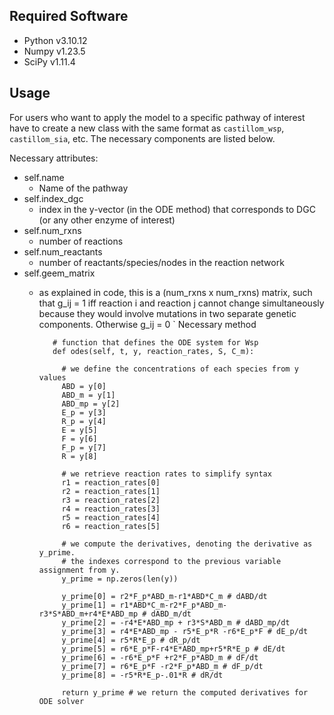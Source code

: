 Required Software
--------

- Python v3.10.12
- Numpy v1.23.5
- SciPy v1.11.4

Usage
--------

For users who want to apply the model to a specific pathway of interest have to create a new class with the same format as `castillom_wsp`, `castillom_sia`, etc. The necessary components are listed below. 

Necessary attributes:

- self.name
  - Name of the pathway
- self.index_dgc
  - index in the y-vector (in the ODE method) that corresponds to DGC (or any other enzyme of interest)
- self.num_rxns
  - number of reactions
- self.num_reactants
  - number of reactants/species/nodes in the reaction network
- self.geem_matrix
  - as explained in code, this is a (num_rxns x num_rxns) matrix, such that g_ij = 1 iff reaction i and reaction j cannot change simultaneously because they would involve mutations in two separate genetic components. Otherwise g_ij = 0
`
Necessary method 
            
         
           # function that defines the ODE system for Wsp
           def odes(self, t, y, reaction_rates, S, C_m):
         
             # we define the concentrations of each species from y values
             ABD = y[0]
             ABD_m = y[1]
             ABD_mp = y[2]
             E_p = y[3]
             R_p = y[4]
             E = y[5]
             F = y[6]
             F_p = y[7]
             R = y[8]
         
             # we retrieve reaction rates to simplify syntax
             r1 = reaction_rates[0]
             r2 = reaction_rates[1]
             r3 = reaction_rates[2]
             r4 = reaction_rates[3]
             r5 = reaction_rates[4]
             r6 = reaction_rates[5]
         
             # we compute the derivatives, denoting the derivative as y_prime.
             # the indexes correspond to the previous variable assignment from y.
             y_prime = np.zeros(len(y))
         
             y_prime[0] = r2*F_p*ABD_m-r1*ABD*C_m # dABD/dt
             y_prime[1] = r1*ABD*C_m-r2*F_p*ABD_m-r3*S*ABD_m+r4*E*ABD_mp # dABD_m/dt
             y_prime[2] = -r4*E*ABD_mp + r3*S*ABD_m # dABD_mp/dt
             y_prime[3] = r4*E*ABD_mp - r5*E_p*R -r6*E_p*F # dE_p/dt
             y_prime[4] = r5*R*E_p # dR_p/dt
             y_prime[5] = r6*E_p*F-r4*E*ABD_mp+r5*R*E_p # dE/dt
             y_prime[6] = -r6*E_p*F +r2*F_p*ABD_m # dF/dt
             y_prime[7] = r6*E_p*F -r2*F_p*ABD_m # dF_p/dt
             y_prime[8] = -r5*R*E_p-.01*R # dR/dt
         
             return y_prime # we return the computed derivatives for ODE solver

